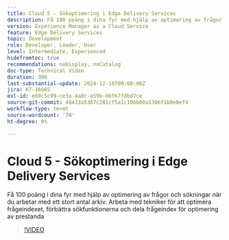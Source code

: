 ```yaml
---
title: Cloud 5 - Sökoptimering i Edge Delivery Services
description: Få 100 poäng i dina fyr med hjälp av optimering av frågor och sökningar när du arbetar med ett stort antal arkiv.
version: Experience Manager as a Cloud Service
feature: Edge Delivery Services
topic: Development
role: Developer, Leader, User
level: Intermediate, Experienced
hidefromtoc: true
recommendations: noDisplay, noCatalog
doc-type: Technical Video
duration: 308
last-substantial-update: 2024-12-16T00:00:00Z
jira: KT-16665
exl-id: e69c5c99-ce3a-4a8c-a59b-0bf67fdbd7ce
source-git-commit: 48433a5367c281cf5a1c106b08a1306f1b0e8ef4
workflow-type: tm+mt
source-wordcount: '74'
ht-degree: 0%

---
```


# Cloud 5 - Sökoptimering i Edge Delivery Services

Få 100 poäng i dina fyr med hjälp av optimering av frågor och sökningar när du arbetar med ett stort antal arkiv. Arbeta med tekniker för att optimera frågeindexet, förbättra sökfunktionerna och dela frågeindex för optimering av prestanda

>[!VIDEO](https://video.tv.adobe.com/v/3440976/?learn=on&enablevpops)
